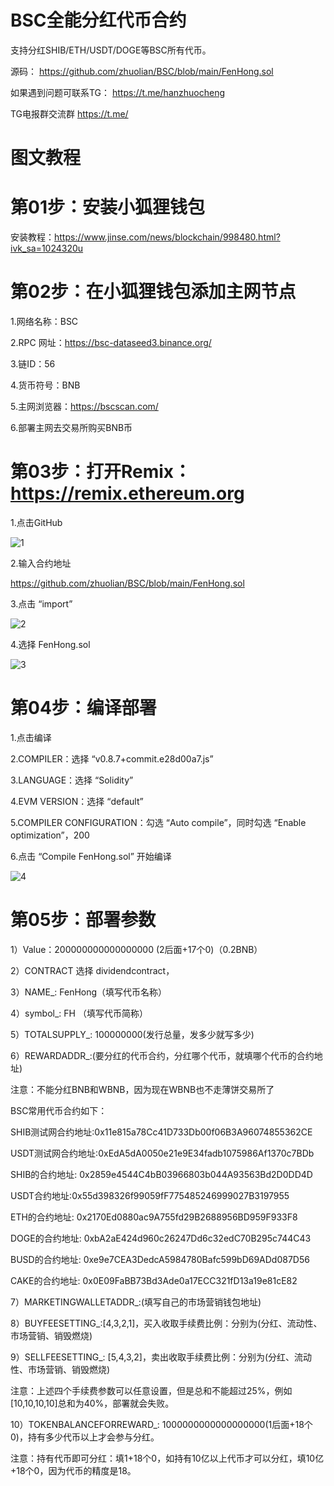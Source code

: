 # BSC全能分红代币合约
支持分红SHIB/ETH/USDT/DOGE等BSC所有代币。

源码：
https://github.com/zhuolian/BSC/blob/main/FenHong.sol

如果遇到问题可联系TG：
https://t.me/hanzhuocheng

TG电报群交流群
https://t.me/

# 图文教程

# 第01步：安装小狐狸钱包

安装教程：https://www.jinse.com/news/blockchain/998480.html?ivk_sa=1024320u

# 第02步：在小狐狸钱包添加主网节点

1.网络名称：BSC

2.RPC 网址：https://bsc-dataseed3.binance.org/

3.链ID：56

4.货币符号：BNB

5.主网浏览器：https://bscscan.com/

6.部署主网去交易所购买BNB币

# 第03步：打开Remix：https://remix.ethereum.org

1.点击GitHub

![1](https://github.com/zhuolian/BSC/blob/main/images/01.png)

2.输入合约地址

https://github.com/zhuolian/BSC/blob/main/FenHong.sol

3.点击 “import”

![2](https://github.com/zhuolian/BSC/blob/main/images/02.png)

4.选择 FenHong.sol

![3](https://github.com/zhuolian/BSC/blob/main/images/03.png)

# 第04步：编译部署

1.点击编译

2.COMPILER：选择 “v0.8.7+commit.e28d00a7.js”

3.LANGUAGE：选择 “Solidity”

4.EVM VERSION：选择 “default”

5.COMPILER CONFIGURATION：勾选 “Auto compile”，同时勾选 “Enable optimization”，200

6.点击 “Compile FenHong.sol” 开始编译

![4](https://github.com/zhuolian/BSC/blob/main/images/04.png)

# 第05步：部署参数

1）Value：200000000000000000 (2后面+17个0)（0.2BNB）

2）CONTRACT 选择 dividendcontract，

3）NAME_: FenHong（填写代币名称）

4）symbol_: FH （填写代币简称）

5）TOTALSUPPLY_: 100000000(发行总量，发多少就写多少)

6）REWARDADDR_:(要分红的代币合约，分红哪个代币，就填哪个代币的合约地址)

注意：不能分红BNB和WBNB，因为现在WBNB也不走薄饼交易所了

BSC常用代币合约如下：

SHIB测试网合约地址:0x11e815a78Cc41D733Db00f06B3A96074855362CE

USDT测试网合约地址:0xEdA5dA0050e21e9E34fadb1075986Af1370c7BDb

SHIB的合约地址: 0x2859e4544C4bB03966803b044A93563Bd2D0DD4D

USDT合约地址:0x55d398326f99059fF775485246999027B3197955

ETH的合约地址: 0x2170Ed0880ac9A755fd29B2688956BD959F933F8 

DOGE的合约地址: 0xbA2aE424d960c26247Dd6c32edC70B295c744C43 

BUSD的合约地址: 0xe9e7CEA3DedcA5984780Bafc599bD69ADd087D56 

CAKE的合约地址: 0x0E09FaBB73Bd3Ade0a17ECC321fD13a19e81cE82 

7）MARKETINGWALLETADDR_:(填写自己的市场营销钱包地址) 

8）BUYFEESETTING_:[4,3,2,1]，买入收取手续费比例：分别为(分红、流动性、市场营销、销毁燃烧)

9）SELLFEESETTING_: [5,4,3,2]，卖出收取手续费比例：分别为(分红、流动性、市场营销、销毁燃烧)

注意：上述四个手续费参数可以任意设置，但是总和不能超过25%，例如[10,10,10,10]总和为40%，部署就会失败。

10）TOKENBALANCEFORREWARD_: 1000000000000000000(1后面+18个0)，持有多少代币以上才会参与分红。

注意：持有代币即可分红：填1+18个0，如持有10亿以上代币才可以分红，填10亿+18个0，因为代币的精度是18。

